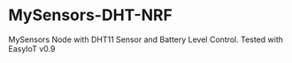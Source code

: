 MySensors-DHT-NRF
==
MySensors Node with DHT11 Sensor and Battery Level Control.
Tested with EasyIoT v0.9
